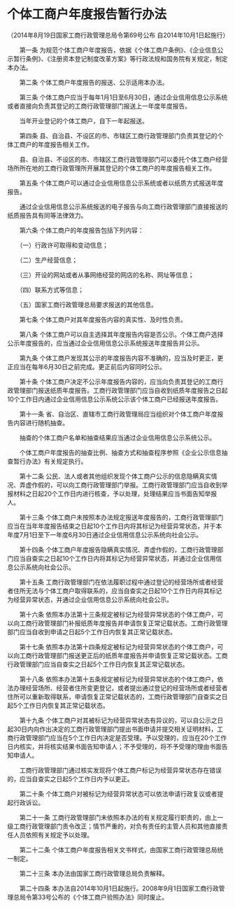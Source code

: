 # 个体工商户年度报告暂行办法

（2014年8月19日国家工商行政管理总局令第69号公布 自2014年10月1日起施行）

 

　　第一条 为规范个体工商户年度报告，依据《个体工商户条例》、《企业信息公示暂行条例》、《注册资本登记制度改革方案》等行政法规和国务院有关规定，制定本办法。

　　第二条 个体工商户年度报告的报送、公示适用本办法。

　　第三条 个体工商户应当于每年1月1日至6月30日，通过企业信用信息公示系统或者直接向负责其登记的工商行政管理部门报送上一年度年度报告。

　　当年开业登记的个体工商户，自下一年起报送。

　　第四条 县、自治县、不设区的市、市辖区工商行政管理部门负责其登记的个体工商户的年度报告相关工作。

　　县、自治县、不设区的市、市辖区工商行政管理部门可以委托个体工商户经营场所所在地的工商行政管理所开展其登记的个体工商户的年度报告相关工作。

　　第五条 个体工商户可以通过企业信用信息公示系统或者以纸质方式报送年度报告。

　　通过企业信用信息公示系统报送的电子报告与向工商行政管理部门直接报送的纸质报告具有同等法律效力。

　　第六条 个体工商户的年度报告包括下列内容：

　　（一）行政许可取得和变动信息；

　　（二）生产经营信息；

　　（三）开设的网站或者从事网络经营的网店的名称、网址等信息；

　　（四）联系方式等信息；

　　（五）国家工商行政管理总局要求报送的其他信息。

　　第七条 个体工商户对其年度报告内容的真实性、及时性负责。

　　第八条 个体工商户可以自主选择其年度报告内容是否公示。个体工商户选择公示年度报告的，应当通过企业信用信息公示系统报送年度报告并公示。

　　第九条 个体工商户发现其公示的年度报告内容不准确的，应当及时更正，更正应当在每年6月30日之前完成。更正前后内容同时公示。

　　第十条 个体工商户决定不公示年度报告内容的，应当向负责其登记的工商行政管理部门报送纸质年度报告。工商行政管理部门应当自收到纸质年度报告之日起10个工作日内通过企业信用信息公示系统公示该个体工商户已经报送年度报告。

　　第十一条 省、自治区、直辖市工商行政管理局应当组织对个体工商户年度报告内容进行随机抽查。

　　抽查的个体工商户名单和抽查结果应当通过企业信用信息公示系统公示。

　　个体工商户年度报告的抽查比例、抽查方式和抽查程序参照《企业公示信息抽查暂行办法》有关规定执行。

　　第十二条 公民、法人或者其他组织发现个体工商户公示的信息隐瞒真实情况、弄虚作假的，可以向工商行政管理部门举报。工商行政管理部门应当自收到举报材料之日起20个工作日内进行核查，予以处理，处理结果应当书面告知举报人。

　　第十三条 个体工商户未按照本办法规定报送年度报告的，工商行政管理部门应当在当年年度报告结束之日起10个工作日内将其标记为经营异常状态，并于本年度7月1日至下一年度6月30日通过企业信用信息公示系统向社会公示。

　　第十四条 个体工商户年度报告隐瞒真实情况、弄虚作假的，工商行政管理部门应当自查实之日起10个工作日内将其标记为经营异常状态，并通过企业信用信息公示系统向社会公示。

　　第十五条 工商行政管理部门在依法履职过程中通过登记的经营场所或者经营者住所无法与个体工商户取得联系的，应当自查实之日起10个工作日内将其标记为经营异常状态，并通过企业信用信息公示系统向社会公示。

　　第十六条 依照本办法第十三条规定被标记为经营异常状态的个体工商户，可以向工商行政管理部门补报纸质年度报告并申请恢复正常记载状态。工商行政管理部门应当自收到申请之日起5个工作日内恢复其正常记载状态。

　　第十七条 依照本办法第十四条规定被标记为经营异常状态的个体工商户，可以向工商行政管理部门报送更正后的纸质年度报告并申请恢复正常记载状态。工商行政管理部门应当自查实之日起5个工作日内恢复其正常记载状态。

　　第十八条 依照本办法第十五条规定被标记为经营异常状态的个体工商户，依法办理经营场所、经营者住所变更登记，或者提出通过登记的经营场所或者经营者住所可以重新取得联系，申请恢复正常记载状态的，工商行政管理部门自查实之日起5个工作日内恢复其正常记载状态。

　　第十九条 个体工商户对其被标记为经营异常状态有异议的，可以自公示之日起30日内向作出决定的工商行政管理部门提出书面申请并提交相关证明材料，工商行政管理部门应当在5个工作日内决定是否受理。予以受理的，应当在20个工作日内核实，并将核实结果书面告知申请人；不予受理的，将不予受理的理由书面告知申请人。

　　工商行政管理部门通过核实发现将个体工商户标记为经营异常状态存在错误的，应当自查实之日起5个工作日内予以更正。

　　第二十条 个体工商户对被标记为经营异常状态可以依法申请行政复议或者提起行政诉讼。

　　第二十一条 工商行政管理部门未依照本办法的有关规定履行职责的，由上一级工商行政管理部门责令改正；情节严重的，对负有责任的主管人员和其他直接责任人员依照有关规定予以处理。

　　第二十二条 个体工商户年度报告相关文书样式，由国家工商行政管理总局统一制定。

　　第二十三条 本办法由国家工商行政管理总局负责解释。

　　第二十四条 本办法自2014年10月1日起施行。2008年9月1日国家工商行政管理总局令第33号公布的《个体工商户验照办法》同时废止。